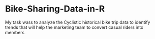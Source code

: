 # Bike-Sharing-Data-in-R
My task wass to analyze the Cyclistic historical bike trip data to identify trends that will help the marketing team to convert casual riders into members.
